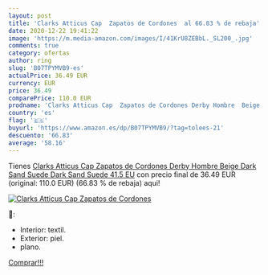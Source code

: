 ```yaml
---
layout: post
title: 'Clarks Atticus Cap  Zapatos de Cordones  al 66.83 % de rebaja'
date: 2020-12-22 19:41:22
image: 'https://m.media-amazon.com/images/I/41KrU8ZEBbL._SL200_.jpg'
comments: true
category: ofertas
author: ring
slug: 'B07TPYMVB9-es'
actualPrice: 36.49 EUR
currency: EUR
price: 36.49
comparePrice: 110.0 EUR
prodname: 'Clarks Atticus Cap  Zapatos de Cordones Derby Hombre  Beige  Dark Sand Suede Dark Sand Suede   41.5 EU'
country: 'es'
flag: '🇪🇸'
buyurl: 'https://www.amazon.es/dp/B07TPYMVB9/?tag=tolees-21'
descuento: '66.83'
average: '58.16'
---
```


Tienes [Clarks Atticus Cap  Zapatos de Cordones Derby Hombre  Beige  Dark Sand Suede Dark Sand Suede   41.5 EU](https://www.amazon.es/dp/B07TPYMVB9/?tag=tolees-21) con precio final de  36.49 EUR (original: 110.0 EUR) (66.83 %  de rebaja) aqui!

[![Clarks Atticus Cap  Zapatos de Cordones ](https://m.media-amazon.com/images/I/41KrU8ZEBbL._SL200_.jpg)](https://www.amazon.es/dp/B07TPYMVB9/?tag=tolees-21)

🔎:

- Interior: textil.
- Exterior: piel.
- plano.

[Comprar!!!](https://www.amazon.es/dp/B07TPYMVB9/?tag=tolees-21)
